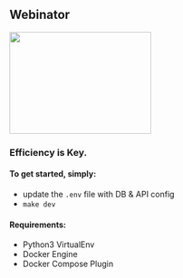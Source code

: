 ## Webinator

<img src="https://media.tenor.com/uxwNHMu_t3IAAAAC/popeye-powerful.gif" width="250" height="180"/>

### Efficiency is Key.

#### To get started, simply:
- update the `.env` file with DB & API config
- `make dev`

#### Requirements:
- Python3 VirtualEnv
- Docker Engine
- Docker Compose Plugin
